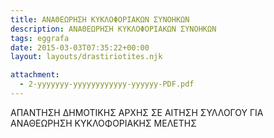 ```yaml
---
title: ΑΝΑΘΕΩΡΗΣΗ ΚΥΚΛΟΦΟΡΙΑΚΩΝ ΣΥΝΟΗΚΩΝ
description: ΑΝΑΘΕΩΡΗΣΗ ΚΥΚΛΟΦΟΡΙΑΚΩΝ ΣΥΝΟΗΚΩΝ
tags: eggrafa
date: 2015-03-03T07:35:22+00:00
layout: layouts/drastiriotites.njk

attachment:
  - 2-yyyyyyy-yyyyyyyyyyyy-yyyyyy-PDF.pdf
---
```


ΑΠΑΝΤΗΣΗ ΔΗΜΟΤΙΚΗΣ ΑΡΧΗΣ ΣΕ ΑΙΤΗΣΗ ΣΥΛΛΟΓΟΥ ΓΙΑ ΑΝΑΘΕΩΡΗΣΗ ΚΥΚΛΟΦΟΡΙΑΚΗΣ ΜΕΛΕΤΗΣ

<!-- excerpt -->
